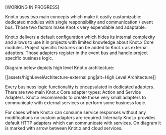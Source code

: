 [WORKING IN PROGRESS]

Knot.x uses two main concepts which make it easily customizable: dedicated modules with single 
responsibility and communication / event bus. Those two factors make Knot.x very expendable 
and adaptable.

Knot.x delivers a default configuration which hides its internal complexity and allows to use it 
in projects with limited knowledge about Knot.x Core modules. Project specific features can be added 
to Knot.x as external adapters. Those adapters register in the event bus and handle project
specific business logic.

Diagram below depicts high level Knot.x architecture:

[[assets/highLevelArchitecture-external.png|alt=High Level Architecture]]

Every business logic functionality is encapsulated in dedicated adapters. There are two main Knot.x
Core adapter types: Action and Service Adapters. Knot.x recommends to create those very small adapters
to communicate with external services or perform some business logic.

For cases where Knot.x can consume service responses without any modifications no custom adapters 
are required. Internally Knot.x provides default HTTP adapters which can communicate with services.
On diagram it is marked with arrow between Knot.x and cloud services.